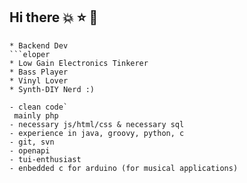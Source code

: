 ## Hi there :boom: :star: :star2:

```
* Backend Dev
```eloper
* Low Gain Electronics Tinkerer
* Bass Player
* Vinyl Lover
* Synth-DIY Nerd :)
```

```
- clean code`
 mainly php
- necessary js/html/css & necessary sql
- experience in java, groovy, python, c
- git, svn
- openapi
- tui-enthusiast
- enbedded c for arduino (for musical applications)
```

<!--
**benediktschoeffmann/benediktschoeffmann** is a ✨ _special_ ✨ repository because its `README.md` (this file) appears on your GitHub profile.

Here are some ideas to get you started:

- 🔭 I’m currently working on ...
- 
```🌱 I’m currently learning ...
- 👯 I’m looking to collaborate on ...
- 🤔 I’m looking for help with ...
- 💬 Ask me about ...
- 📫 How to reach me: ...
- 😄 Pronouns: ...
-  Fun fact: ...
```
--`
